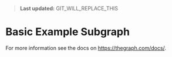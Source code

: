 > **Last updated:** GIT_WILL_REPLACE_THIS

# Basic Example Subgraph

For more information see the docs on https://thegraph.com/docs/.
